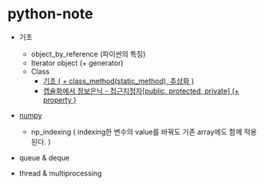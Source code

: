 # python-note

- 기초
  - object_by_reference (파이썬의 특징)
  - Iterator object (+ generator)
  - Class
     - [기초 ( + class_method(static_method), 추상화 )](https://github.com/yahwang/python-note/blob/master/class.ipynb)  
     - [캡슐화에서 정보은닉 - 접근지정자[public, protected, private] (+ property )](https://github.com/yahwang/python-note/blob/master/class_private.ipynb)  
- [numpy](https://github.com/yahwang/python-note/tree/master/numpy)
  - np_indexing ( indexing한 변수의 value를 바꿔도 기존 array에도 함께 적용된다. )

- queue & deque 
- thread & multiprocessing
